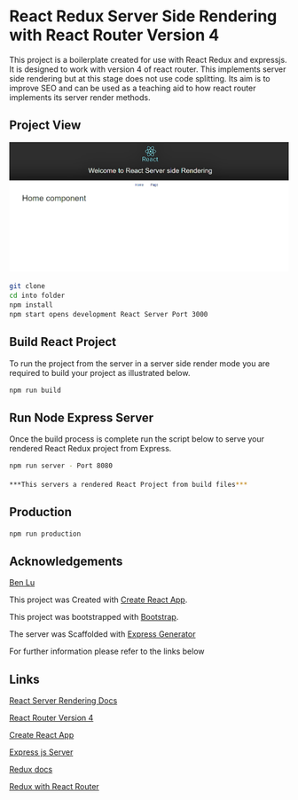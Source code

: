 # React Redux Server Side Rendering with React Router Version 4

This project is a boilerplate created for use with React Redux and expressjs. It is designed to work with version 4 of react router. This implements server side rendering but at this stage does not use code splitting. Its aim is to improve SEO and can be used as a teaching aid to how react router implements its server render methods.

## Project View

![](./public/image10.png)

```bash
git clone 
cd into folder
npm install
npm start opens development React Server Port 3000
```

## Build React Project

To run the project from the server in a server side render mode you are required to build your project as illustrated below.

```bash
npm run build
```

## Run Node Express Server

Once the build process is complete run the script below to serve your rendered React Redux project from Express.

```bash
npm run server - Port 8080

***This servers a rendered React Project from build files***
```

## Production
```bash
npm run production
```


## Acknowledgements

[Ben Lu](https://medium.com/@benlugit)

This project was Created with [Create React App](https://github.com/facebookincubator/create-react-app).

This project was bootstrapped with [Bootstrap](http://getbootstrap.com/).

The server was Scaffolded with [Express Generator](https://expressjs.com/en/starter/generator.html) 


For further information please refer to the links below

## Links 

[React Server Rendering Docs](https://reacttraining.com/react-router/web/guides/server-rendering)

[React Router Version 4](https://reacttraining.com/react-router/)

[Create React App](https://github.com/facebookincubator/create-react-app)

[Express js Server](https://expressjs.com/)

[Redux docs](http://redux.js.org/docs/introduction/)

[Redux with React Router](http://redux.js.org/docs/advanced/UsageWithReactRouter.html)


